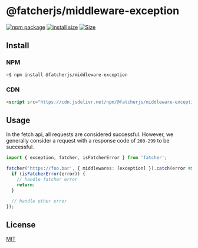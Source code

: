# @fatcherjs/middleware-exception

<a href="https://npmjs.com/package/@fatcherjs/middleware-exception"><img src="https://img.shields.io/npm/v/@fatcherjs/middleware-exception.svg" alt="npm package"></a>
[![install size](https://packagephobia.com/badge?p=@fatcherjs/middleware-exception)](https://packagephobia.com/result?p=@fatcherjs/middleware-exception)
<a href="https://unpkg.com/@fatcherjs/middleware-exception"><img alt="Size" src="https://img.badgesize.io/https://unpkg.com/@fatcherjs/middleware-exception"></a>

## Install

### NPM

```bash
>$ npm install @fatcherjs/middleware-exception
```

### CDN

```html
<script src="https://cdn.jsdelivr.net/npm/@fatcherjs/middleware-exception/dist/index.min.js"></script>
```

## Usage

In the fetch api, all requests are considered successful. However, we generally consider a request with a response code of `200-299` to be successful.

```ts
import { exception, fatcher, isFatcherError } from 'fatcher';

fatcher('https://foo.bar', { middlewares: [exception] }).catch(error => {
  if (isFatcherError(error)) {
    // handle fatcher error
    return;
  }

  // handle other error
});
```

## License

[MIT](https://github.com/fanhaoyuan/fatcher/blob/master/LICENSE)

